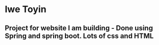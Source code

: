 # Iwe Toyin

## Project for website I am building - Done using Spring and spring boot. Lots of css and HTML
